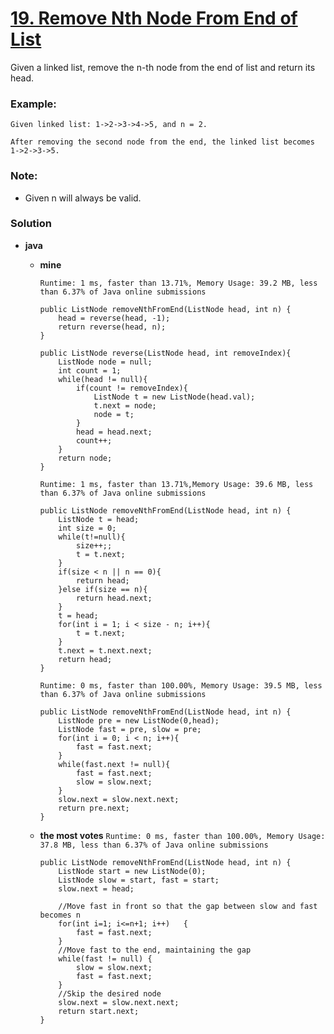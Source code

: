 # [19. Remove Nth Node From End of List](https://leetcode.com/problems/remove-nth-node-from-end-of-list/)

Given a linked list, remove the n-th node from the end of list and return its head.

### Example:
```
Given linked list: 1->2->3->4->5, and n = 2.

After removing the second node from the end, the linked list becomes 1->2->3->5.
```

### Note:
* Given n will always be valid.

### Solution
* **java**
  * **mine** 
  
    `Runtime: 1 ms, faster than 13.71%, Memory Usage: 39.2 MB, less than 6.37% of Java online submissions`
    ```
    public ListNode removeNthFromEnd(ListNode head, int n) {
        head = reverse(head, -1);
        return reverse(head, n);
    }

    public ListNode reverse(ListNode head, int removeIndex){
        ListNode node = null;
        int count = 1;
        while(head != null){
            if(count != removeIndex){
                ListNode t = new ListNode(head.val);
                t.next = node;
                node = t;                   
            }
            head = head.next;
            count++;
        }
        return node;
    }
    ```
  
    `Runtime: 1 ms, faster than 13.71%,Memory Usage: 39.6 MB, less than 6.37% of Java online submissions `
    ```
    public ListNode removeNthFromEnd(ListNode head, int n) {
        ListNode t = head;
        int size = 0;
        while(t!=null){
            size++;;
            t = t.next;
        }
        if(size < n || n == 0){
            return head;
        }else if(size == n){
            return head.next;
        }
        t = head;
        for(int i = 1; i < size - n; i++){
            t = t.next;
        }
        t.next = t.next.next;
        return head;
    }
    ```
    
    `Runtime: 0 ms, faster than 100.00%, Memory Usage: 39.5 MB, less than 6.37% of Java online submissions`
    ```
    public ListNode removeNthFromEnd(ListNode head, int n) {
        ListNode pre = new ListNode(0,head);
        ListNode fast = pre, slow = pre;
        for(int i = 0; i < n; i++){
            fast = fast.next;
        }
        while(fast.next != null){
            fast = fast.next;
            slow = slow.next;
        }
        slow.next = slow.next.next;
        return pre.next;
    }
    ```

  * **the most votes** `Runtime: 0 ms, faster than 100.00%, Memory Usage: 37.8 MB, less than 6.37% of Java online submissions`
    ```
    public ListNode removeNthFromEnd(ListNode head, int n) {
        ListNode start = new ListNode(0);
        ListNode slow = start, fast = start;
        slow.next = head;

        //Move fast in front so that the gap between slow and fast becomes n
        for(int i=1; i<=n+1; i++)   {
            fast = fast.next;
        }
        //Move fast to the end, maintaining the gap
        while(fast != null) {
            slow = slow.next;
            fast = fast.next;
        }
        //Skip the desired node
        slow.next = slow.next.next;
        return start.next;
    }
    ```
